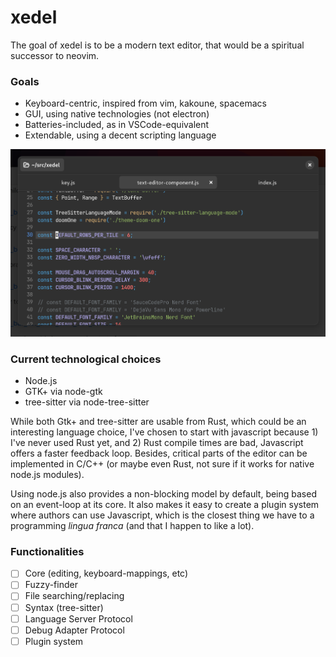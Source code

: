 
# xedel

The goal of xedel is to be a modern text editor, that would be a spiritual successor to neovim.

### Goals
 - Keyboard-centric, inspired from vim, kakoune, spacemacs
 - GUI, using native technologies (not electron)
 - Batteries-included, as in VSCode-equivalent
 - Extendable, using a decent scripting language

![Demo](./static/demo.png)

### Current technological choices
 - Node.js
 - GTK+ via node-gtk
 - tree-sitter via node-tree-sitter

While both Gtk+ and tree-sitter are usable from Rust, which could be an interesting language
choice, I've chosen to start with javascript because 1) I've never used Rust yet, and 2) Rust
compile times are bad, Javascript offers a faster feedback loop. Besides, critical parts of
the editor can be implemented in C/C++ (or maybe even Rust, not sure if it works for native
node.js modules).

Using node.js also provides a non-blocking model by default, being based on an event-loop at its
core. It also makes it easy to create a plugin system where authors can use Javascript, which is
the closest thing we have to a programming *lingua franca* (and that I happen to like a lot).

### Functionalities
 - [ ] Core (editing, keyboard-mappings, etc)
 - [ ] Fuzzy-finder
 - [ ] File searching/replacing
 - [ ] Syntax (tree-sitter)
 - [ ] Language Server Protocol
 - [ ] Debug Adapter Protocol
 - [ ] Plugin system
